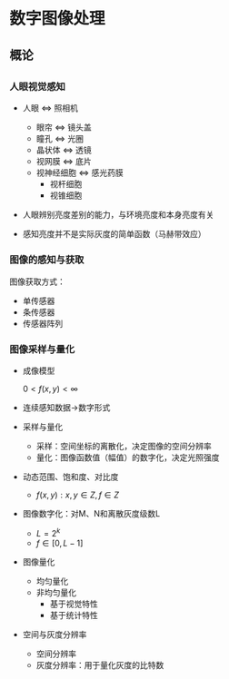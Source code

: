 # 数字图像处理

## 概论



##  

### 人眼视觉感知

* 人眼 <=> 照相机
  * 眼帘 <=> 镜头盖
  * 瞳孔 <=> 光圈
  * 晶状体 <=> 透镜
  * 视网膜 <=> 底片
  * 视神经细胞 <=> 感光药膜
    * 视杆细胞
    * 视锥细胞



* 人眼辨别亮度差别的能力，与环境亮度和本身亮度有关
* 感知亮度并不是实际灰度的简单函数（马赫带效应）



### 图像的感知与获取

图像获取方式：

* 单传感器
* 条传感器
* 传感器阵列



### 图像采样与量化

* 成像模型

  $0<f(x,y)< \infty$

* 连续感知数据->数字形式

* 采样与量化

  * 采样：空间坐标的离散化，决定图像的空间分辨率
  * 量化：图像函数值（幅值）的数字化，决定光照强度



* 动态范围、饱和度、对比度
  * $f(x,y):x,y \in Z,f \in Z$



* 图像数字化：对M、N和离散灰度级数L
  * $L=2^k$
  * $f \in [0,L-1]$



* 图像量化
  * 均匀量化
  * 非均匀量化
    * 基于视觉特性
    * 基于统计特性



* 空间与灰度分辨率
  * 空间分辨率
  * 灰度分辨率：用于量化灰度的比特数




